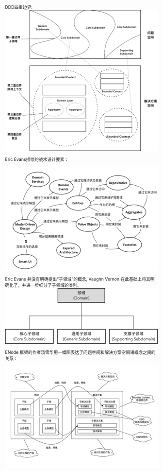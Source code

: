 DDD四重边界:
![img_1.png](./resources/img_1.png)


Eric Evans描绘的战术设计要素：

![img.png](./resources/img.png)


Eric Evans 并没有明确提出“子领域”的概念, Vaughn Vernon 在此基础上将其明确化了，并进一步细分了子领域的类别。
![img_2.png](./resources/img_2.png)


ENode 框架的作者汤雪华用一幅图表达了问题空间和解决方案空间诸概念之间的关系：

![img_3.png](./resources/img_3.png)

